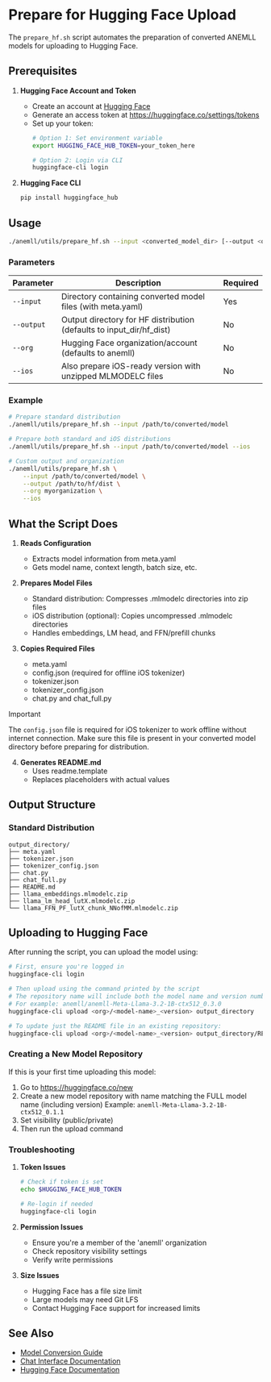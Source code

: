 # Prepare for Hugging Face Upload

The `prepare_hf.sh` script automates the preparation of converted ANEMLL models for uploading to Hugging Face.

## Prerequisites

1. **Hugging Face Account and Token**
   - Create an account at [Hugging Face](https://huggingface.co)
   - Generate an access token at https://huggingface.co/settings/tokens
   - Set up your token:
     ```bash
     # Option 1: Set environment variable
     export HUGGING_FACE_HUB_TOKEN=your_token_here
     
     # Option 2: Login via CLI
     huggingface-cli login
     ```

2. **Hugging Face CLI**
   ```bash
   pip install huggingface_hub
   ```

## Usage

```bash
./anemll/utils/prepare_hf.sh --input <converted_model_dir> [--output <output_dir>] [--org <org>] [--ios]
```

### Parameters

| Parameter | Description | Required |
|-----------|-------------|----------|
| `--input` | Directory containing converted model files (with meta.yaml) | Yes |
| `--output` | Output directory for HF distribution (defaults to input_dir/hf_dist) | No |
| `--org` | Hugging Face organization/account (defaults to anemll) | No |
| `--ios` | Also prepare iOS-ready version with unzipped MLMODELC files | No |

### Example

```bash
# Prepare standard distribution
./anemll/utils/prepare_hf.sh --input /path/to/converted/model

# Prepare both standard and iOS distributions
./anemll/utils/prepare_hf.sh --input /path/to/converted/model --ios

# Custom output and organization
./anemll/utils/prepare_hf.sh \
    --input /path/to/converted/model \
    --output /path/to/hf/dist \
    --org myorganization \
    --ios
```

## What the Script Does

1. **Reads Configuration**
   - Extracts model information from meta.yaml
   - Gets model name, context length, batch size, etc.

2. **Prepares Model Files**
   - Standard distribution: Compresses .mlmodelc directories into zip files
   - iOS distribution (optional): Copies uncompressed .mlmodelc directories
   - Handles embeddings, LM head, and FFN/prefill chunks

3. **Copies Required Files**
   - meta.yaml
   - config.json (required for offline iOS tokenizer)
   - tokenizer.json
   - tokenizer_config.json
   - chat.py and chat_full.py

> [!Important]
> The `config.json` file is required for iOS tokenizer to work offline without internet connection. 
> Make sure this file is present in your converted model directory before preparing for distribution.

4. **Generates README.md**
   - Uses readme.template
   - Replaces placeholders with actual values

## Output Structure

### Standard Distribution

```
output_directory/
├── meta.yaml
├── tokenizer.json
├── tokenizer_config.json
├── chat.py
├── chat_full.py
├── README.md
├── llama_embeddings.mlmodelc.zip
├── llama_lm_head_lutX.mlmodelc.zip
└── llama_FFN_PF_lutX_chunk_NNofMM.mlmodelc.zip
```

## Uploading to Hugging Face

After running the script, you can upload the model using:

```bash
# First, ensure you're logged in
huggingface-cli login

# Then upload using the command printed by the script
# The repository name will include both the model name and version number
# For example: anemll/anemll-Meta-Llama-3.2-1B-ctx512_0.3.0
huggingface-cli upload <org>/<model-name>_<version> output_directory

# To update just the README file in an existing repository:
huggingface-cli upload <org>/<model-name>_<version> output_directory/README.md
```

### Creating a New Model Repository

If this is your first time uploading this model:

1. Go to https://huggingface.co/new
2. Create a new model repository with name matching the FULL model name (including version)
   Example: `anemll-Meta-Llama-3.2-1B-ctx512_0.1.1`
3. Set visibility (public/private)
4. Then run the upload command

### Troubleshooting

1. **Token Issues**
   ```bash
   # Check if token is set
   echo $HUGGING_FACE_HUB_TOKEN
   
   # Re-login if needed
   huggingface-cli login
   ```

2. **Permission Issues**
   - Ensure you're a member of the 'anemll' organization
   - Check repository visibility settings
   - Verify write permissions

3. **Size Issues**
   - Hugging Face has a file size limit
   - Large models may need Git LFS
   - Contact Hugging Face support for increased limits

## See Also

- [Model Conversion Guide](convert_model.md)
- [Chat Interface Documentation](chat.md)
- [Hugging Face Documentation](https://huggingface.co/docs) 